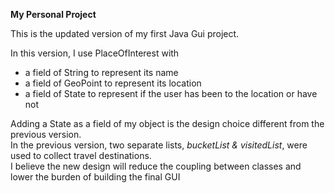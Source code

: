 **My Personal Project**

This is the updated version of my first Java Gui project.   

In this version, I use PlaceOfInterest with
- a field of String to represent its name
- a field of GeoPoint to represent its location
- a field of State to represent if the user has been to the location or have not

Adding a State as a field of my object is the design choice different from the previous version.   
In the previous version, two separate lists, *bucketList & visitedList*, were used to collect travel destinations.  
I believe the new design will reduce the coupling between classes and lower the burden of building the final GUI 
